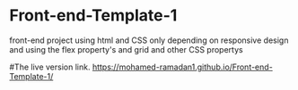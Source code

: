 # Front-end-Template-1
front-end  project using html and CSS only depending on responsive design  and using the flex property's and grid and other CSS propertys


#The live version link.
https://mohamed-ramadan1.github.io/Front-end-Template-1/
